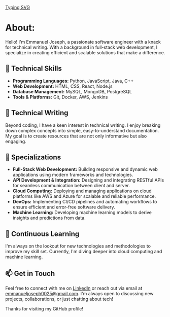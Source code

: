 [Typing SVG](https://readme-typing-svg.demolab.com/?lines=Emmanuel+Joseph)
# About:

Hello! I'm Emmanuel Joseph, a passionate software engineer with a knack for technical writing. With a background in full-stack web development, I specialize in creating efficient and scalable solutions that make a difference.

## 🚀 Technical Skills

- **Programming Languages:** Python, JavaScript, Java, C++
- **Web Development:** HTML, CSS, React, Node.js
- **Database Management:** MySQL, MongoDB, PostgreSQL
- **Tools & Platforms:** Git, Docker, AWS, Jenkins

## 📝 Technical Writing

Beyond coding, I have a keen interest in technical writing. I enjoy breaking down complex concepts into simple, easy-to-understand documentation. My goal is to create resources that are not only informative but also engaging.

## 🌟 Specializations

- **Full-Stack Web Development:** Building responsive and dynamic web applications using modern frameworks and technologies.
- **API Development & Integration:** Designing and integrating RESTful APIs for seamless communication between client and server.
- **Cloud Computing:** Deploying and managing applications on cloud platforms like AWS and Azure for scalable and reliable performance.
- **DevOps:** Implementing CI/CD pipelines and automating workflows to ensure efficient and error-free software delivery.
- **Machine Learning:** Developing machine learning models to derive insights and predictions from data.

## 🌱 Continuous Learning

I'm always on the lookout for new technologies and methodologies to improve my skill set. Currently, I'm diving deeper into cloud computing and machine learning.

## 📫 Get in Touch

Feel free to connect with me on [LinkedIn](https://www.linkedin.com/in/emmanuelj1) or reach out via email at emmanueljoseph0025@gmail.com. I'm always open to discussing new projects, collaborations, or just chatting about tech!

Thanks for visiting my GitHub profile!
<!---
emmanuelj-unit/emmanuelj-unit is a ✨ special ✨ repository because its `README.md` (this file) appears on your GitHub profile.
You can click the Preview link to take a look at your changes.
--->

